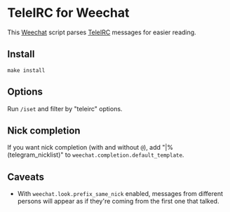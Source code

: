 # TeleIRC for Weechat

This [Weechat](https://weechat.org) script parses
[TeleIRC](https://github.com/FruitieX/teleirc) messages for easier
reading.

## Install

```
make install
```

## Options

Run `/iset` and filter by "teleirc" options.

## Nick completion

If you want nick completion (with and without `@`), add
"|%(telegram_nicklist)" to `weechat.completion.default_template`.

## Caveats

* With `weechat.look.prefix_same_nick` enabled, messages from different
  persons will appear as if they're coming from the first one that
  talked.
